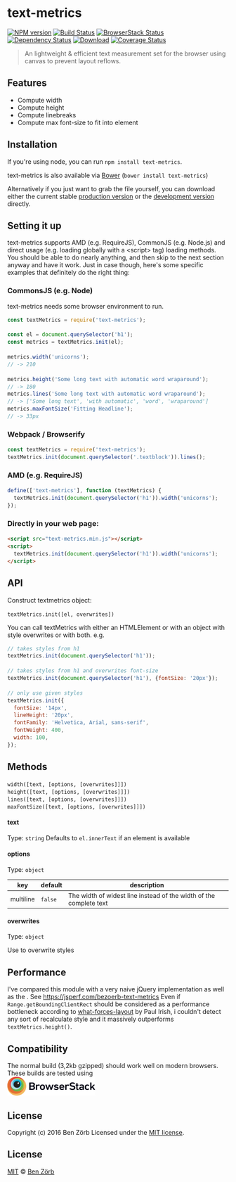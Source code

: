 # text-metrics

[![NPM version][npm-image]][npm-url] [![Build Status][travis-image]][travis-url] [![BrowserStack Status][browserstack-image]][browserstack-url] [![Dependency Status][depstat-image]][depstat-url] [![Download][dlcounter-image]][dlcounter-url] [![Coverage Status][coveralls-image]][coveralls-url]

> An lightweight & efficient text measurement set for the browser using canvas to prevent layout reflows.

## Features

- Compute width
- Compute height
- Compute linebreaks
- Compute max font-size to fit into element

## Installation

If you're using node, you can run `npm install text-metrics`.

text-metrics is also available via [Bower](https://github.com/bower/bower) (`bower install text-metrics`)

Alternatively if you just want to grab the file yourself, you can download either the current stable [production version][min] or the [development version][max] directly.

[min]: https://raw.github.com/bezoerb/text-metrics/master/dist/text-metrics.min.js
[max]: https://raw.github.com/bezoerb/text-metrics/master/dist/text-metrics.js

## Setting it up

text-metrics supports AMD (e.g. RequireJS), CommonJS (e.g. Node.js) and direct usage (e.g. loading globally with a &lt;script&gt; tag) loading methods.
You should be able to do nearly anything, and then skip to the next section anyway and have it work. Just in case though, here's some specific examples that definitely do the right thing:

### CommonsJS (e.g. Node)

text-metrics needs some browser environment to run.

```javascript
const textMetrics = require('text-metrics');

const el = document.querySelector('h1');
const metrics = textMetrics.init(el);

metrics.width('unicorns');
// -> 210

metrics.height('Some long text with automatic word wraparound');
// -> 180
metrics.lines('Some long text with automatic word wraparound');
// -> ['Some long text', 'with automatic', 'word', 'wraparound']
metrics.maxFontSize('Fitting Headline');
// -> 33px
```

### Webpack / Browserify

```javascript
const textMetrics = require('text-metrics');
textMetrics.init(document.querySelector('.textblock')).lines();
```

### AMD (e.g. RequireJS)

```javascript
define(['text-metrics'], function (textMetrics) {
  textMetrics.init(document.querySelector('h1')).width('unicorns');
});
```

### Directly in your web page:

```html
<script src="text-metrics.min.js"></script>
<script>
  textMetrics.init(document.querySelector('h1')).width('unicorns');
</script>
```

## API

Construct textmetrics object:

`textMetrics.init([el, overwrites])`

You can call textMetrics with either an HTMLElement or with an object with style overwrites or with both.
e.g.

```javascript
// takes styles from h1
textMetrics.init(document.querySelector('h1'));

// takes styles from h1 and overwrites font-size
textMetrics.init(document.querySelector('h1'), {fontSize: '20px'});

// only use given styles
textMetrics.init({
  fontSize: '14px',
  lineHeight: '20px',
  fontFamily: 'Helvetica, Arial, sans-serif',
  fontWeight: 400,
  width: 100,
});
```

## Methods

`width([text, [options, [overwrites]]])`<br/>
`height([text, [options, [overwrites]]])`<br/>
`lines([text, [options, [overwrites]]])`<br/>
`maxFontSize([text, [options, [overwrites]]])`<br/>

#### text

Type: `string`
Defaults to `el.innerText` if an element is available

#### options

Type: `object`

| key       | default | description                                                        |
| --------- | ------- | ------------------------------------------------------------------ |
| multiline | `false` | The width of widest line instead of the width of the complete text |

#### overwrites

Type: `object`

Use to overwrite styles

## Performance

I've compared this module with a very naive jQuery implementation as well as
the . See https://jsperf.com/bezoerb-text-metrics
Even if `Range.getBoundingClientRect` should be considered as a performance bottleneck according to
[what-forces-layout](https://gist.github.com/paulirish/5d52fb081b3570c81e3a) by Paul Irish,
i couldn't detect any sort of recalculate style and it massively outperforms `textMetrics.height()`.

## Compatibility

The normal build (3,2kb gzipped) should work well on modern browsers.<br/>
These builds are tested using <br/><a href="http://browserstack.com/" target="_blank"><img src="./test/fixtures/Browserstack-logo.svg" width="200" alt="Browserstack"></a>

## License

Copyright (c) 2016 Ben Zörb
Licensed under the [MIT license](http://bezoerb.mit-license.org/).

[npm-url]: https://npmjs.org/package/text-metrics
[npm-image]: https://badge.fury.io/js/text-metrics.svg
[travis-url]: https://travis-ci.org/bezoerb/text-metrics
[travis-image]: https://secure.travis-ci.org/bezoerb/text-metrics.svg?branch=master
[depstat-url]: https://david-dm.org/bezoerb/text-metrics
[depstat-image]: https://david-dm.org/bezoerb/text-metrics.svg
[dlcounter-url]: https://www.npmjs.com/package/text-metrics
[dlcounter-image]: https://img.shields.io/npm/dm/text-metrics.svg
[coveralls-url]: https://coveralls.io/github/bezoerb/text-metrics?branch=master
[coveralls-image]: https://coveralls.io/repos/github/bezoerb/text-metrics/badge.svg?branch=master
[browserstack-url]: https://www.browserstack.com/automate/public-build/VVhkaFBacldKNkRTbk1JQTh5MlR1UjRRdXE3eUl2UDFwL2lYakZoMnViQT0tLW40cnZaQ0ZGMnN0TzFnOWRxa1g1Zmc9PQ==--b7b19ea26bbc84df43b37ff0cab5456c8fe32ab0
[browserstack-image]: https://www.browserstack.com/automate/badge.svg?badge_key=VVhkaFBacldKNkRTbk1JQTh5MlR1UjRRdXE3eUl2UDFwL2lYakZoMnViQT0tLW40cnZaQ0ZGMnN0TzFnOWRxa1g1Zmc9PQ==--b7b19ea26bbc84df43b37ff0cab5456c8fe32ab0

## License

[MIT](https://bezoerb.mit-license.org/) © [Ben Zörb](http://sommerlaune.com)

